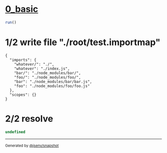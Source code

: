 # [0_basic](../../dependency_package_circular.test.mjs#L15)

```js
run()
```

# 1/2 write file "./root/test.importmap"

```importmap
{
  "imports": {
    "whatever/": "./",
    "whatever": "./index.js",
    "bar/": "./node_modules/bar/",
    "foo/": "./node_modules/foo/",
    "bar": "./node_modules/bar/bar.js",
    "foo": "./node_modules/foo/foo.js"
  },
  "scopes": {}
}
```

# 2/2 resolve

```js
undefined
```

---

<sub>
  Generated by <a href="https://github.com/jsenv/core/tree/main/packages/independent/snapshot">@jsenv/snapshot</a>
</sub>
